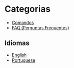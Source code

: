 # Categorias

- [Comandos](./pt/commands.md)
- [FAQ (Perguntas Frequentes)](./pt/faq.md)

## Idiomas

- [English](./readme.md)
- [Portuguese](./readme-pt.md)
